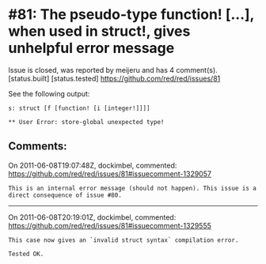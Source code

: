 
#81: The pseudo-type function! [...], when used in struct!, gives unhelpful error message
================================================================================
Issue is closed, was reported by meijeru and has 4 comment(s).
[status.built] [status.tested]
<https://github.com/red/red/issues/81>

See the following output:

```
s: struct [f [function! [i [integer!]]]]

** User Error: store-global unexpected type!
```



Comments:
--------------------------------------------------------------------------------

On 2011-06-08T19:07:48Z, dockimbel, commented:
<https://github.com/red/red/issues/81#issuecomment-1329057>

    This is an internal error message (should not happen). This issue is a direct consequence of issue #80.

--------------------------------------------------------------------------------

On 2011-06-08T20:19:01Z, dockimbel, commented:
<https://github.com/red/red/issues/81#issuecomment-1329555>

    This case now gives an `invalid struct syntax` compilation error.
    
    Tested OK.

